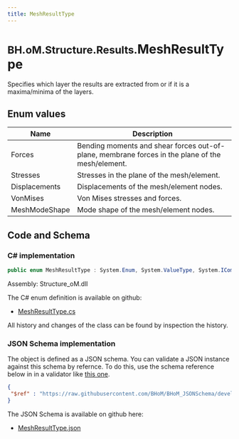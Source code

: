 ```yaml
---
title: MeshResultType
---
```


# <small>BH.oM.Structure.Results.</small>**MeshResultType**

Specifies which layer the results are extracted from or if it is a maxima/minima of the layers.

## Enum values

| Name            | Description                                                    |
|-----------------|----------------------------------------------------------------|
| Forces |  Bending moments and shear forces out-of-plane, membrane forces in the plane of the mesh/element.  |
| Stresses |  Stresses in the plane of the mesh/element.  |
| Displacements |  Displacements of the mesh/element nodes.  |
| VonMises |  Von Mises stresses and forces.  |
| MeshModeShape |  Mode shape of the mesh/element nodes.  |


## Code and Schema

### C# implementation

``` C# title="C#"
public enum MeshResultType : System.Enum, System.ValueType, System.IComparable, System.ISpanFormattable, System.IFormattable, System.IConvertible
```

Assembly: Structure_oM.dll

The C# enum definition is available on github:

- [MeshResultType.cs](https://github.com/BHoM/BHoM/blob/develop/Structure_oM/Results\Mesh\Enums\MeshResultType.cs)

All history and changes of the class can be found by inspection the history.
### JSON Schema implementation

The object is defined as a JSON schema. You can validate a JSON instance against this schema by refernce. To do this, use the schema reference below in in a validator like [this one](https://www.jsonschemavalidator.net/).

``` json title="JSON Schema"
{
 "$ref" : "https://raw.githubusercontent.com/BHoM/BHoM_JSONSchema/develop/Structure_oM/Results/MeshResultType.json"
}
```

The JSON Schema is available on github here:

- [MeshResultType.json](https://github.com/BHoM/BHoM_JSONSchema/blob/develop/Structure_oM/Results/MeshResultType.json)
